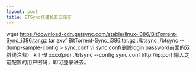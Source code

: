 ```yaml
---
layout: post
title: BTSync搭建私有云储存
---
```


wget https://download-cdn.getsync.com/stable/linux-i386/BitTorrent-Sync_i386.tar.gz
tar zxvf BitTorrent-Sync_i386.tar.gz
./btsync
./btsync --dump-sample-config > sync.conf
vi sync.conf(删除login password前面的双斜线注释）
kill -9 xxxx(pid)
./btsync --config sync.conf
http://ip:port 输入之前配置的用户密码，即可登录进去。
